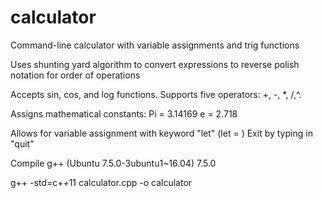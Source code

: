 # calculator
Command-line calculator with variable assignments and trig functions

Uses shunting yard algorithm to convert expressions to reverse polish notation for order of operations

Accepts sin, cos, and log functions.
Supports five operators: +, -, *, /,^.

Assigns mathematical constants:
    Pi = 3.14169
    e = 2.718

Allows for variable assignment with keyword "let" (let <variable-name> = <expression>)
Exit by typing in "quit"



Compile
g++ (Ubuntu 7.5.0-3ubuntu1~16.04) 7.5.0

g++ -std=c++11 calculator.cpp -o calculator



